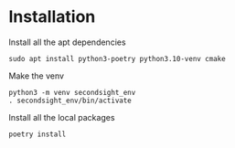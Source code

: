 # Installation

Install all the apt dependencies
```shell
sudo apt install python3-poetry python3.10-venv cmake
```

Make the venv
```shell
python3 -m venv secondsight_env
. secondsight_env/bin/activate
```
Install all the local packages
```shell
poetry install
```
